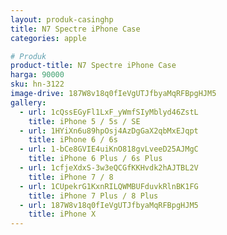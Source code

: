 ```yaml
---
layout: produk-casinghp
title: N7 Spectre iPhone Case
categories: apple

# Produk
product-title: N7 Spectre iPhone Case
harga: 90000
sku: hn-3122
image-drive: 187W8v18q0fIeVgUTJfbyaMqRFBpgHJM5
gallery:
  - url: 1cQssEGyFl1LxF_yWmfSIyMblyd46ZstL
    title: iPhone 5 / 5s / SE
  - url: 1HYiXn6u89hpOsj4AzDgGaX2qbMxEJqpt
    title: iPhone 6 / 6s
  - url: 1-bCe8GVIE4uiKnO818gvLveeD25AJMgC
    title: iPhone 6 Plus / 6s Plus
  - url: 1cfjeXdxS-3w3eQCGfKKHvdk2hAJTBL2V
    title: iPhone 7 / 8
  - url: 1CUpekrG1KxnRILQWMBUFduvkRlnBK1FG
    title: iPhone 7 Plus / 8 Plus
  - url: 187W8v18q0fIeVgUTJfbyaMqRFBpgHJM5
    title: iPhone X
---
```

